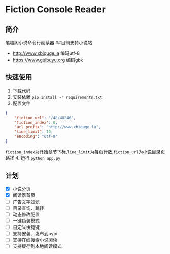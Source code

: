 # Fiction Console Reader
## 简介
笔趣阁小说命令行阅读器
##目前支持小说站
- http://www.xbiquge.la 编码utf-8
- https://www.guibuyu.org 编码gbk
## 快速使用
1. 下载代码
2. 安装依赖
`pip install -r requirements.txt`
3. 配置文件
```json
{
    "fiction_url": "/48/48246", 
    "fiction_index": 0, 
    "url_prefix": "http://www.xbiquge.la", 
    "line_limit": 10,
    "encoding": "utf-8"
}
``` 
`fiction_index`为开始章节下标,`line_limit`为每页行数,`fiction_url`为小说目录页路径
4. 运行
`python app.py`
## 计划
- [x] 小说分页
- [x] 阅读器首页
- [ ] 广告文字过滤
- [ ] 目录查询、跳转
- [ ] 动态修改配置
- [ ] 一键伪装模式
- [ ] 自定义快捷键
- [ ] 支持安装、发布到pypi
- [ ] 支持在线搜索小说阅读
- [ ] 支持缓存到本地阅读模式
